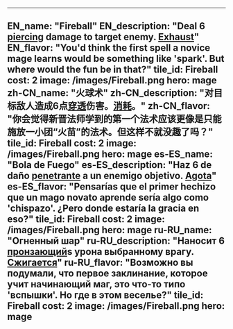 ---

EN_name: "Fireball"
EN_description: "Deal 6 <u>piercing</u> damage to target enemy.  <u>Exhaust</u>"
EN_flavor: "You'd think the first spell a novice mage learns would be something like 'spark'. But where would the fun be in that?"
tile_id: Fireball
cost: 2
image: /images/Fireball.png
hero: mage
zh-CN_name: "火球术"
zh-CN_description: "对目标敌人造成6点<u>穿透</u>伤害。<u>消耗</u>。"
zh-CN_flavor: "你会觉得新晋法师学到的第一个法术应该更像是只能施放一小团“火苗”的法术。但这样不就没趣了吗？"
tile_id: Fireball
cost: 2
image: /images/Fireball.png
hero: mage
es-ES_name: "Bola de Fuego"
es-ES_description: "Haz 6 de daño <u>penetrante</u> a un enemigo objetivo. <u>Agota</u>"
es-ES_flavor: "Pensarías que el primer hechizo que un mago novato aprende sería algo como 'chispazo'. ¿Pero donde estaría la gracia en eso?"
tile_id: Fireball
cost: 2
image: /images/Fireball.png
hero: mage
ru-RU_name: "Огненный шар"
ru-RU_description: "Наносит 6 <u>пронзающий</u>s урона выбранному врагу.  <u>Сжигается</u>"
ru-RU_flavor: "Возможно вы подумали, что первое заклинание, которое учит начинающий маг, это что-то типо 'вспышки'. Но где в этом веселье?"
tile_id: Fireball
cost: 2
image: /images/Fireball.png
hero: mage
---